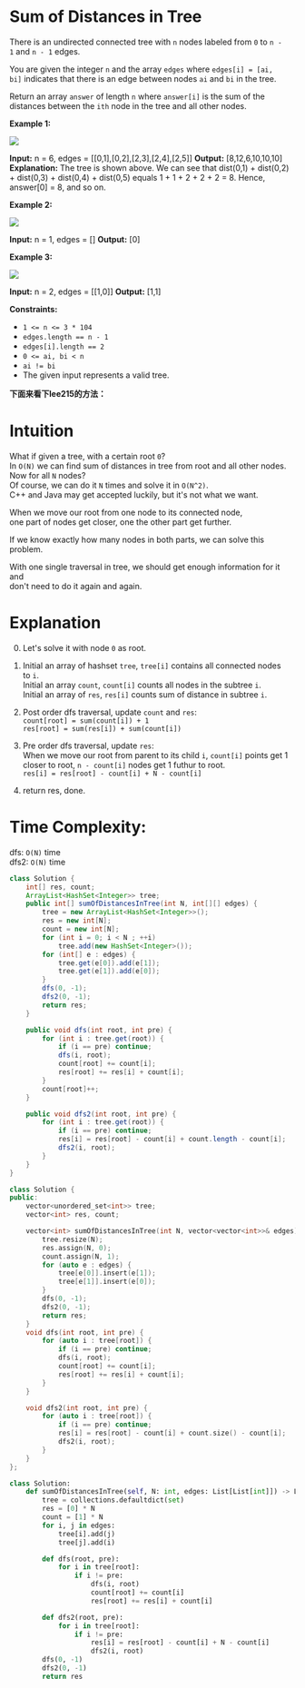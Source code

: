 # Sum of Distances in Tree

There is an undirected connected tree with `n` nodes labeled from `0` to `n - 1` and `n - 1` edges.

You are given the integer `n` and the array `edges` where `edges[i] = [ai, bi]` indicates that there is an edge between nodes `ai` and `bi` in the tree.

Return an array `answer` of length `n` where `answer[i]` is the sum of the distances between the `ith` node in the tree and all other nodes.

**Example 1:**

![](https://assets.leetcode.com/uploads/2021/07/23/lc-sumdist1.jpg)

**Input:** n = 6, edges = [[0,1],[0,2],[2,3],[2,4],[2,5]]
**Output:** [8,12,6,10,10,10]
**Explanation:** The tree is shown above.
We can see that dist(0,1) + dist(0,2) + dist(0,3) + dist(0,4) + dist(0,5)
equals 1 + 1 + 2 + 2 + 2 = 8.
Hence, answer[0] = 8, and so on.

**Example 2:**

![](https://assets.leetcode.com/uploads/2021/07/23/lc-sumdist2.jpg)

**Input:** n = 1, edges = []
**Output:** [0]

**Example 3:**

![](https://assets.leetcode.com/uploads/2021/07/23/lc-sumdist3.jpg)

**Input:** n = 2, edges = [[1,0]]
**Output:** [1,1]

**Constraints:**

- `1 <= n <= 3 * 104`
- `edges.length == n - 1`
- `edges[i].length == 2`
- `0 <= ai, bi < n`
- `ai != bi`
- The given input represents a valid tree.

**下面来看下lee215的方法：**

# **Intuition**

What if given a tree, with a certain root `0`?  
In `O(N)` we can find sum of distances in tree from root and all other nodes.  
Now for all `N` nodes?  
Of course, we can do it `N` times and solve it in `O(N^2)`.  
C++ and Java may get accepted luckily, but it's not what we want.

When we move our root from one node to its connected node,  
one part of nodes get closer, one the other part get further.

If we know exactly how many nodes in both parts, we can solve this problem.

With one single traversal in tree, we should get enough information for it and  
don't need to do it again and again.  

# **Explanation**

0. Let's solve it with node `0` as root.

1. Initial an array of hashset `tree`, `tree[i]` contains all connected nodes to `i`.  
   Initial an array `count`, `count[i]` counts all nodes in the subtree `i`.  
   Initial an array of `res`, `res[i]` counts sum of distance in subtree `i`.

2. Post order dfs traversal, update `count` and `res`:  
   `count[root] = sum(count[i]) + 1`  
   `res[root] = sum(res[i]) + sum(count[i])`

3. Pre order dfs traversal, update `res`:  
   When we move our root from parent to its child `i`, `count[i]` points get 1 closer to root, `n - count[i]` nodes get 1 futhur to root.  
   `res[i] = res[root] - count[i] + N - count[i]`

4. return res, done.

# **Time Complexity**:

dfs: `O(N)` time  
dfs2: `O(N)` time

```java
class Solution {
    int[] res, count;
    ArrayList<HashSet<Integer>> tree;
    public int[] sumOfDistancesInTree(int N, int[][] edges) {
        tree = new ArrayList<HashSet<Integer>>();
        res = new int[N];
        count = new int[N];
        for (int i = 0; i < N ; ++i)
            tree.add(new HashSet<Integer>());
        for (int[] e : edges) {
            tree.get(e[0]).add(e[1]);
            tree.get(e[1]).add(e[0]);
        }
        dfs(0, -1);
        dfs2(0, -1);
        return res;
    }

    public void dfs(int root, int pre) {
        for (int i : tree.get(root)) {
            if (i == pre) continue;
            dfs(i, root);
            count[root] += count[i];
            res[root] += res[i] + count[i];
        }
        count[root]++;
    }

    public void dfs2(int root, int pre) {
        for (int i : tree.get(root)) {
            if (i == pre) continue;
            res[i] = res[root] - count[i] + count.length - count[i];
            dfs2(i, root);
        }
    }
}
```

```cpp
class Solution {
public:
    vector<unordered_set<int>> tree;
    vector<int> res, count;

    vector<int> sumOfDistancesInTree(int N, vector<vector<int>>& edges) {
        tree.resize(N);
        res.assign(N, 0);
        count.assign(N, 1);
        for (auto e : edges) {
            tree[e[0]].insert(e[1]);
            tree[e[1]].insert(e[0]);
        }
        dfs(0, -1);
        dfs2(0, -1);
        return res;
    }
    void dfs(int root, int pre) {
        for (auto i : tree[root]) {
            if (i == pre) continue;
            dfs(i, root);
            count[root] += count[i];
            res[root] += res[i] + count[i];
        }
    }

    void dfs2(int root, int pre) {
        for (auto i : tree[root]) {
            if (i == pre) continue;
            res[i] = res[root] - count[i] + count.size() - count[i];
            dfs2(i, root);
        }
    }
};
```

```python
class Solution:
    def sumOfDistancesInTree(self, N: int, edges: List[List[int]]) -> List[int]:
        tree = collections.defaultdict(set)
        res = [0] * N
        count = [1] * N
        for i, j in edges:
            tree[i].add(j)
            tree[j].add(i)

        def dfs(root, pre):
            for i in tree[root]:
                if i != pre:
                    dfs(i, root)
                    count[root] += count[i]
                    res[root] += res[i] + count[i]

        def dfs2(root, pre):
            for i in tree[root]:
                if i != pre:
                    res[i] = res[root] - count[i] + N - count[i]
                    dfs2(i, root)
        dfs(0, -1)
        dfs2(0, -1)
        return res
```
